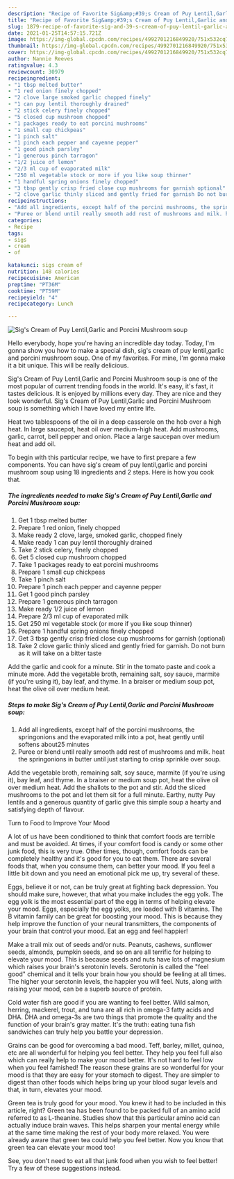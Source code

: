 ```yaml
---
description: "Recipe of Favorite Sig&amp;#39;s Cream of Puy Lentil,Garlic and Porcini Mushroom soup"
title: "Recipe of Favorite Sig&amp;#39;s Cream of Puy Lentil,Garlic and Porcini Mushroom soup"
slug: 1879-recipe-of-favorite-sig-and-39-s-cream-of-puy-lentil-garlic-and-porcini-mushroom-soup
date: 2021-01-25T14:57:15.721Z
image: https://img-global.cpcdn.com/recipes/4992701216849920/751x532cq70/sigs-cream-of-puy-lentilgarlic-and-porcini-mushroom-soup-recipe-main-photo.jpg
thumbnail: https://img-global.cpcdn.com/recipes/4992701216849920/751x532cq70/sigs-cream-of-puy-lentilgarlic-and-porcini-mushroom-soup-recipe-main-photo.jpg
cover: https://img-global.cpcdn.com/recipes/4992701216849920/751x532cq70/sigs-cream-of-puy-lentilgarlic-and-porcini-mushroom-soup-recipe-main-photo.jpg
author: Nannie Reeves
ratingvalue: 4.3
reviewcount: 30979
recipeingredient:
- "1 tbsp melted butter"
- "1 red onion finely chopped"
- "2 clove large smoked garlic chopped finely"
- "1 can puy lentil thoroughly drained"
- "2 stick celery finely chopped"
- "5 closed cup mushroom chopped"
- "1 packages ready to eat porcini mushrooms"
- "1 small cup chickpeas"
- "1 pinch salt"
- "1 pinch each pepper and cayenne pepper"
- "1 good pinch parsley"
- "1 generous pinch tarragon"
- "1/2 juice of lemon"
- "2/3 ml cup of evaporated milk"
- "250 ml vegetable stock or more if you like soup thinner"
- "1 handful spring onions finely chopped"
- "3 tbsp gently crisp fried close cup mushrooms for garnish optional"
- "2 clove garlic thinly sliced and gently fried for garnish Do not burn as it will take on a bitter taste"
recipeinstructions:
- "Add all ingredients, except half of the porcini mushrooms, the springonions and the evaporated milk into a pot, heat gently until softens about25 minutes"
- "Puree or blend until really smooth add rest of mushrooms and milk. heat the springonions in butter until just starting to crisp sprinkle over soup."
categories:
- Recipe
tags:
- sigs
- cream
- of

katakunci: sigs cream of 
nutrition: 148 calories
recipecuisine: American
preptime: "PT36M"
cooktime: "PT59M"
recipeyield: "4"
recipecategory: Lunch

---
```



![Sig&#39;s Cream of Puy Lentil,Garlic and Porcini Mushroom soup](https://img-global.cpcdn.com/recipes/4992701216849920/751x532cq70/sigs-cream-of-puy-lentilgarlic-and-porcini-mushroom-soup-recipe-main-photo.jpg)

Hello everybody, hope you're having an incredible day today. Today, I'm gonna show you how to make a special dish, sig&#39;s cream of puy lentil,garlic and porcini mushroom soup. One of my favorites. For mine, I'm gonna make it a bit unique. This will be really delicious.

Sig&#39;s Cream of Puy Lentil,Garlic and Porcini Mushroom soup is one of the most popular of current trending foods in the world. It's easy, it's fast, it tastes delicious. It is enjoyed by millions every day. They are nice and they look wonderful. Sig&#39;s Cream of Puy Lentil,Garlic and Porcini Mushroom soup is something which I have loved my entire life.

Heat two tablespoons of the oil in a deep casserole on the hob over a high heat. In large saucepot, heat oil over medium-high heat. Add mushrooms, garlic, carrot, bell pepper and onion. Place a large saucepan over medium heat and add oil.


To begin with this particular recipe, we have to first prepare a few components. You can have sig&#39;s cream of puy lentil,garlic and porcini mushroom soup using 18 ingredients and 2 steps. Here is how you cook that.

<!--inarticleads1-->

##### The ingredients needed to make Sig&#39;s Cream of Puy Lentil,Garlic and Porcini Mushroom soup:

1. Get 1 tbsp melted butter
1. Prepare 1 red onion, finely chopped
1. Make ready 2 clove, large, smoked garlic, chopped finely
1. Make ready 1 can puy lentil thoroughly drained
1. Take 2 stick celery, finely chopped
1. Get 5 closed cup mushroom chopped
1. Take 1 packages ready to eat porcini mushrooms
1. Prepare 1 small cup chickpeas
1. Take 1 pinch salt
1. Prepare 1 pinch each pepper and cayenne pepper
1. Get 1 good pinch parsley
1. Prepare 1 generous pinch tarragon
1. Make ready 1/2 juice of lemon
1. Prepare 2/3 ml cup of evaporated milk
1. Get 250 ml vegetable stock (or more if you like soup thinner)
1. Prepare 1 handful spring onions finely chopped
1. Get 3 tbsp gently crisp fried close cup mushrooms for garnish (optional)
1. Take 2 clove garlic thinly sliced and gently fried for garnish. Do not burn as it will take on a bitter taste


Add the garlic and cook for a minute. Stir in the tomato paste and cook a minute more. Add the vegetable broth, remaining salt, soy sauce, marmite (if you&#39;re using it), bay leaf, and thyme. In a braiser or medium soup pot, heat the olive oil over medium heat. 

<!--inarticleads2-->

##### Steps to make Sig&#39;s Cream of Puy Lentil,Garlic and Porcini Mushroom soup:

1. Add all ingredients, except half of the porcini mushrooms, the springonions and the evaporated milk into a pot, heat gently until softens about25 minutes
1. Puree or blend until really smooth add rest of mushrooms and milk. heat the springonions in butter until just starting to crisp sprinkle over soup.


Add the vegetable broth, remaining salt, soy sauce, marmite (if you&#39;re using it), bay leaf, and thyme. In a braiser or medium soup pot, heat the olive oil over medium heat. Add the shallots to the pot and stir. Add the sliced mushrooms to the pot and let them sit for a full minute. Earthy, nutty Puy lentils and a generous quantity of garlic give this simple soup a hearty and satisfying depth of flavour. 

Turn to Food to Improve Your Mood


A lot of us have been conditioned to think that comfort foods are terrible and must be avoided. At times, if your comfort food is candy or some other junk food, this is very true. Other times, though, comfort foods can be completely healthy and it's good for you to eat them. There are several foods that, when you consume them, can better your mood. If you feel a little bit down and you need an emotional pick me up, try several of these.

Eggs, believe it or not, can be truly great at fighting back depression. You should make sure, however, that what you make includes the egg yolk. The egg yolk is the most essential part of the egg in terms of helping elevate your mood. Eggs, especially the egg yolks, are loaded with B vitamins. The B vitamin family can be great for boosting your mood. This is because they help improve the function of your neural transmitters, the components of your brain that control your mood. Eat an egg and feel happier!

Make a trail mix out of seeds and/or nuts. Peanuts, cashews, sunflower seeds, almonds, pumpkin seeds, and so on are all terrific for helping to elevate your mood. This is because seeds and nuts have lots of magnesium which raises your brain's serotonin levels. Serotonin is called the "feel good" chemical and it tells your brain how you should be feeling at all times. The higher your serotonin levels, the happier you will feel. Nuts, along with raising your mood, can be a superb source of protein.

Cold water fish are good if you are wanting to feel better. Wild salmon, herring, mackerel, trout, and tuna are all rich in omega-3 fatty acids and DHA. DHA and omega-3s are two things that promote the quality and the function of your brain's gray matter. It's the truth: eating tuna fish sandwiches can truly help you battle your depression. 

Grains can be good for overcoming a bad mood. Teff, barley, millet, quinoa, etc are all wonderful for helping you feel better. They help you feel full also which can really help to make your mood better. It's not hard to feel low when you feel famished! The reason these grains are so wonderful for your mood is that they are easy for your stomach to digest. They are simpler to digest than other foods which helps bring up your blood sugar levels and that, in turn, elevates your mood.

Green tea is truly good for your mood. You knew it had to be included in this article, right? Green tea has been found to be packed full of an amino acid referred to as L-theanine. Studies show that this particular amino acid can actually induce brain waves. This helps sharpen your mental energy while at the same time making the rest of your body more relaxed. You were already aware that green tea could help you feel better. Now you know that green tea can elevate your mood too!

See, you don't need to eat all that junk food when you wish to feel better! Try  a few  of  these  suggestions  instead.

